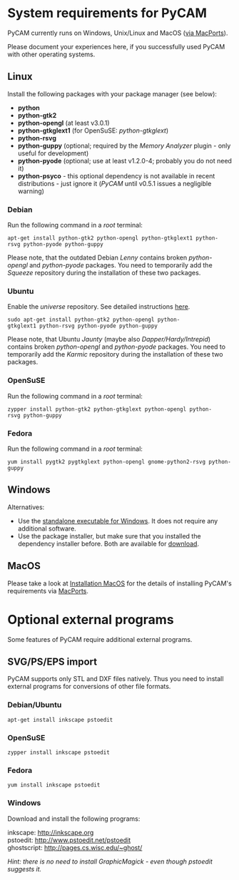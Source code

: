 System requirements for PyCAM
=============================

PyCAM currently runs on Windows, Unix/Linux and MacOS ([via
MacPorts](http://sourceforge.net/projects/pycam/forums/forum/860183/topic/3800091)).

Please document your experiences here, if you successfully used PyCAM
with other operating systems.

Linux
-----

Install the following packages with your package manager (see below):

-   **python**
-   **python-gtk2**
-   **python-opengl** (at least v3.0.1)
-   **python-gtkglext1** (for OpenSuSE: *python-gtkglext*)
-   **python-rsvg**
-   **python-guppy** (optional; required by the *Memory Analyzer*
    plugin - only useful for development)
-   **python-pyode** (optional; use at least v1.2.0-4; probably you do
    not need it)
-   **python-psyco** - this optional dependency is not available in
    recent distributions - just ignore it (*PyCAM* until v0.5.1 issues a
    negligible warning)

### Debian

Run the following command in a *root* terminal:

`apt-get install python-gtk2 python-opengl python-gtkglext1 python-rsvg python-pyode python-guppy`

Please note, that the outdated Debian *Lenny* contains broken
*python-opengl* and *python-pyode* packages. You need to temporarily add
the *Squeeze* repository during the installation of these two packages.

### Ubuntu

Enable the *universe* repository. See detailed instructions
[here](http://help.ubuntu.com/community/Repositories/Ubuntu).

`sudo apt-get install python-gtk2 python-opengl python-gtkglext1 python-rsvg python-pyode python-guppy`

Please note, that Ubuntu *Jaunty* (maybe also *Dapper/Hardy/Intrepid*)
contains broken *python-opengl* and *python-pyode* packages. You need to
temporarily add the *Karmic* repository during the installation of these
two packages.

### OpenSuSE

Run the following command in a *root* terminal:

`zypper install python-gtk2 python-gtkglext python-opengl python-rsvg python-guppy`

### Fedora

Run the following command in a *root* terminal:

`yum install pygtk2 pygtkglext python-opengl gnome-python2-rsvg python-guppy`

Windows
-------

Alternatives:

-   Use the [standalone executable for
    Windows](http://pycam.sf.net/downloads.html). It does not require
    any additional software.
-   Use the package installer, but make sure that you installed the
    dependency installer before. Both are available for
    [download](http://pycam.sf.net/downloads.html).

MacOS
-----

Please take a look at [Installation
MacOS](Installation_MacOS "wikilink") for the details of installing
PyCAM's requirements via [MacPorts](http://www.macports.org/).

Optional external programs
==========================

Some features of PyCAM require additional external programs.

SVG/PS/EPS import
-----------------

PyCAM supports only STL and DXF files natively. Thus you need to install
external programs for conversions of other file formats.

### Debian/Ubuntu

    apt-get install inkscape pstoedit

### OpenSuSE

    zypper install inkscape pstoedit

### Fedora

    yum install inkscape pstoedit

### Windows

Download and install the following programs:

inkscape: <http://inkscape.org>\
pstoedit: <http://www.pstoedit.net/pstoedit>\
ghostscript: <http://pages.cs.wisc.edu/~ghost/>

*Hint: there is no need to install GraphicMagick - even though pstoedit
suggests it.*
